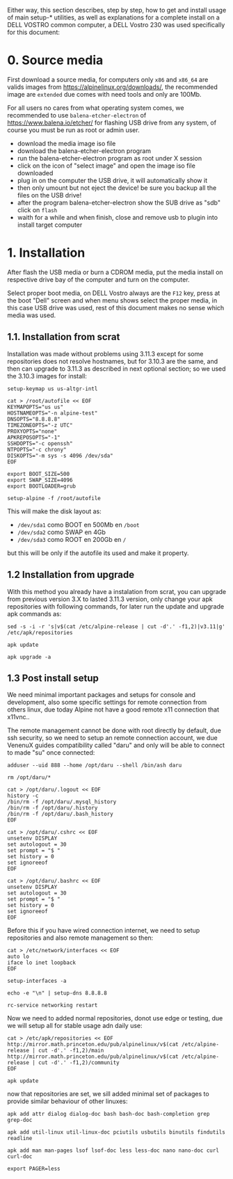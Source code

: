 
Either way, this section describes, step by step, how to get 
and install usage of main setup-* utilities, as well as explanations 
for a complete install on a DELL VOSTRO common computer, 
a DELL Vostro 230 was used specifically for this document:

# 0. Source media

First download a source media, for computers only `x86` and `x86_64` 
are valids images from https://alpinelinux.org/downloads/, the 
recommended image are `extended` due comes with need tools 
and only are 100Mb.

For all users no cares from what operating system comes, 
we recommended to use `balena-etcher-electron` of https://www.balena.io/etcher/ 
for flashing USB drive from any system, of course you must be run 
as root or admin user.

* download the media image iso file
* download the balena-etcher-electron program
* run the balena-etcher-electron program as root under X session
* click on the icon of "select image" and open the image iso file downloaded
* plug in on the computer the USB drive, it will automatically show it
* then only umount but not eject the device! be sure you backup all the files on the USB drive!
* after the program balena-etcher-electron show the SUB drive as "sdb" click on `flash`
* waith for a while and when finish, close and remove usb to plugin into install target computer

# 1. Installation

After flash the USB media or burn a CDROM media, put the media install 
on respective drive bay of the computer and turn on the computer.

Select proper boot media, on DELL Vostro always are the `F12` key, press 
at the boot "Dell" screen and when menu shows select the proper media, 
in this case USB drive was used, rest of this document makes no sense which media was used.

## 1.1. Installation from scrat

Installation was made without problems using 3.11.3 except for some 
repositories does not resolve hostnames, but for 3.10.3 are the same, 
and then can upgrade to 3.11.3 as described in next optional section; 
so we used the 3.10.3 images for install:

```
setup-keymap us us-altgr-intl

cat > /root/autofile << EOF
KEYMAPOPTS="us us"
HOSTNAMEOPTS="-n alpine-test"
DNSOPTS="8.8.8.8"
TIMEZONEOPTS="-z UTC"
PROXYOPTS="none"
APKREPOSOPTS="-1"
SSHDOPTS="-c openssh"
NTPOPTS="-c chrony"
DISKOPTS="-m sys -s 4096 /dev/sda"
EOF

export BOOT_SIZE=500
export SWAP_SIZE=4096
export BOOTLOADER=grub

setup-alpine -f /root/autofile
```

This will make the disk layout as:

* `/dev/sda1` como BOOT en 500Mb en `/boot`
* `/dev/sda2` como SWAP en 4Gb
* `/dev/sda3` como ROOT en 200Gb en `/`

but this will be only if the autofile its used and make it property.

## 1.2  Installation from upgrade

With this method you already have a instalation from scrat, 
you can upgrade from previous version 3.X to lasted 3.11.3 version, 
only change your apk repositories with following commands, 
for later run the update and upgrade apk commands as:

```
sed -s -i -r 's|v$(cat /etc/alpine-release | cut -d'.' -f1,2)|v3.11|g' /etc/apk/repositories

apk update

apk upgrade -a
```

## 1.3 Post install setup

We need minimal important packages and setups for console and development, 
also some specific settings for remote connection from others linux, 
due today Alpine not have a good remote x11 connection that x11vnc.. 

The remote management cannot be done with root directly by default, due ssh 
security, so we need to setup an remote connection account, we due VenenuX 
guides compatibility called "daru" and only will be able to connect to made "su" 
once connected:

```
adduser --uid 888 --home /opt/daru --shell /bin/ash daru

rm /opt/daru/*

cat > /opt/daru/.logout << EOF
history -c
/bin/rm -f /opt/daru/.mysql_history
/bin/rm -f /opt/daru/.history
/bin/rm -f /opt/daru/.bash_history
EOF

cat > /opt/daru/.cshrc << EOF
unsetenv DISPLAY
set autologout = 30
set prompt = "$ "
set history = 0
set ignoreeof
EOF

cat > /opt/daru/.bashrc << EOF
unsetenv DISPLAY
set autologout = 30
set prompt = "$ "
set history = 0
set ignoreeof
EOF
```

Before this if you have wired connection internet, we need to setup 
repositories and also remote management so then:

```
cat > /etc/network/interfaces << EOF
auto lo
iface lo inet loopback
EOF

setup-interfaces -a

echo -e "\n" | setup-dns 8.8.8.8

rc-service networking restart
```

Now we need to added normal repositories, donot use edge or testing, 
due we will setup all for stable usage adn daily use:

```
cat > /etc/apk/repositories << EOF
http://mirror.math.princeton.edu/pub/alpinelinux/v$(cat /etc/alpine-release | cut -d'.' -f1,2)/main
http://mirror.math.princeton.edu/pub/alpinelinux/v$(cat /etc/alpine-release | cut -d'.' -f1,2)/community
EOF

apk update
```

now that repositories are set, we sill added minimal set of packages 
to provide similar behaviour of other linuxes:

```
apk add attr dialog dialog-doc bash bash-doc bash-completion grep grep-doc

apk add util-linux util-linux-doc pciutils usbutils binutils findutils readline

apk add man man-pages lsof lsof-doc less less-doc nano nano-doc curl curl-doc

export PAGER=less
```


